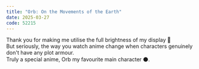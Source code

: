 ```yaml
---
title: "Orb: On the Movements of the Earth"
date: 2025-03-27
code: 52215
---
```

Thank you for making me utilise the full brightness of my display 🌚\
But seriously, the way you watch anime change when characters genuinely don't have any plot armour.\
Truly a special anime, Orb my favourite main character ⚫.